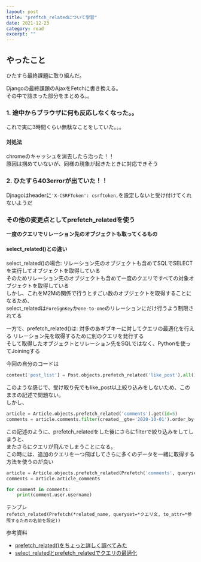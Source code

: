 ```yaml
---
layout: post
title: "preftch_relatedについて学習" 
date: 2021-12-23 
category: read 
excerpt: ""
---
```


## やったこと
ひたすら最終課題に取り組んだ。  


Djangoの最終課題のAjaxをFetchに書き換える。  
その中で詰まった部分をまとめる。。  

### 1. 途中からブラウザに何も反応しなくなった。。
これで実に3時間くらい無駄なことをしていた。。。  

#### 対処法
chromeのキャッシュを消去したら治った！！  
原因は掴めていないが、同様の現象が起きたときに対応できそう  


### 2. ひたすら403errorが出ていた！！
Djnagoはheaderに`'X-CSRFToken': csrftoken,`を設定しないと受け付けてくれないようだ  


### その他の変更点としてprefetch_relatedを使う
**一度のクエリでリレーション先のオブジェクトも取ってくるもの**  

#### select_related()との違い
select_related()の場合: リレーション先のオブジェクトも含めてSQLでSELECTを実行してオブジェクトを取得している  
そのためリレーション先のオブジェクトも含めて一度のクエリですべての対象オブジェクトを取得している  
しかし、これをM2Mの関係で行うとすごい数のオブジェクトを取得することになるため、  
select_relatedは`ForeignKey`か`one-to-one`のリレーションにだけ行うよう制限されてる  

一方で、prefetch_related()は: 対多のあギブキーに対してクエリの最適化を行える
リレーション先を取得するために別のクエリを発行する  
そして取得したオブジェクトとリレーション先をSQLではなく、Pythonを使ってJoiningする  

今回の自分のコードは
```python
context['post_list'] = Post.objects.prefetch_related('like_post').all()
```
このような感じで、受け取り先でもlike_post以上絞り込みをしないため、このままの記述で問題ない。  
しかし、  
```python
article = Article.objects.prefetch_related('comments').get(id=5)
comments = article.comments.filter(created__gte='2020-10-01').order_by('-created')
```
この記述のように、prefetch_relatedをした後にさらにfilterで絞り込みをしてしまうと、  
またさらにクエリが飛んでしまうことになる。  
この時には、追加のクエリを一つ飛ばしてさらに多くのデータを一緒に取得する方法を使うのが良い  
```python
article = Article.objects.prefetch_related(Prefetch('comments', queryset=Comment.objects.select_related('user').filter(created__gte='2020-10-01').order_by('-created'), to_attr='article_comments')).get(id=5)
comments = article.article_comments

for comment in comments:
    print(comment.user.username)
```
テンプレ  
`refetch_related(Prefetch(*related_name, queryset=*クエリ文, to_attr=*参照するための名前を設定))`  

参考資料  
- [prefetch_related()をちょっと詳しく調べてみた](https://mkai.hateblo.jp/entry/2018/11/05/234611)
- [select_relatedとprefetch_relatedでクエリの最適化](https://just-python.com/document/django/orm-query/select_related-prefetch_related)
